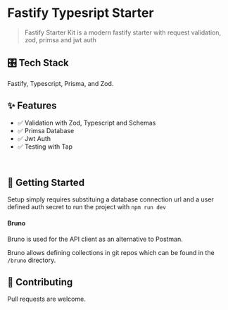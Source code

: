 # Fastify Typesript Starter

> Fastify Starter Kit is a modern fastify starter with request validation, zod, primsa and jwt auth


## 🎛 Tech Stack 
Fastify, Typescript, Prisma, and Zod. 


## ✨ Features
-  ✅  Validation with Zod, Typescript and Schemas
-  ✅  Primsa Database
-  ✅  Jwt Auth
-  ✅  Testing with Tap

<br />

## 📜 Getting Started

Setup simply requires substituing a database connection url and a user defined auth secret to run the project with `npm run dev`

#### Bruno
Bruno is used for the API client as an alternative to Postman.

Bruno allows defining collections in git repos which can be found in the `/bruno` directory. 


## 🤝 Contributing

Pull requests are welcome.
